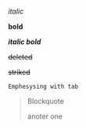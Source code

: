 



*italic*

**bold**

***italic bold***


<del>deleted</del>

~~striked~~

    Emphesysing with tab

> Blockquote
>
> anoter one

